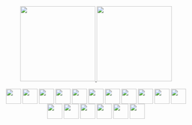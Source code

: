<div align="center">
  <a href="https://github.com/PedroFlaminio">
  <img height="200em" src="https://github-readme-stats.vercel.app/api?username=PedroFlaminio&show_icons=true&include_all_commits=true&count_private=true&theme=dracula"/>
    <a />
    <img height="200em" src="https://github-readme-stats.vercel.app/api/top-langs/?username=PedroFlaminio&layout=compact&langs_count=7&count_private=true&theme=dracula"/>
</div>  
  <div style="display: inline_block; text-align: center;"><br>
  <img align="center" height="40" width="40" src="https://cdn.jsdelivr.net/gh/devicons/devicon/icons/html5/html5-original-wordmark.svg" />
  <img align="center" height="40" width="40" src="https://cdn.jsdelivr.net/gh/devicons/devicon/icons/css3/css3-original-wordmark.svg" />
  <img align="center" height="40" width="40" src="https://cdn.jsdelivr.net/gh/devicons/devicon/icons/csharp/csharp-original.svg" />
  <img align="center" height="40" width="40" src="https://cdn.jsdelivr.net/gh/devicons/devicon/icons/dotnetcore/dotnetcore-original.svg" />          
  <img align="center" height="40" width="40" src="https://cdn.jsdelivr.net/gh/devicons/devicon/icons/docker/docker-original.svg" />  
  <img align="center" height="40" width="40" src="https://cdn.jsdelivr.net/gh/devicons/devicon/icons/git/git-original.svg" />          
  <img align="center" height="40" width="40" src="https://cdn.jsdelivr.net/gh/devicons/devicon/icons/github/github-original.svg" />          
  <img align="center" height="40" width="40" src="https://cdn.jsdelivr.net/gh/devicons/devicon/icons/gradle/gradle-plain.svg" />          
  <img align="center" height="40" width="40" src="https://cdn.jsdelivr.net/gh/devicons/devicon/icons/heroku/heroku-original.svg" />
  <img align="center" height="40" width="40" src="https://cdn.jsdelivr.net/gh/devicons/devicon/icons/javascript/javascript-original.svg" />          
  <img align="center" height="40" width="40" src="https://cdn.jsdelivr.net/gh/devicons/devicon/icons/java/java-original.svg" />
  <img align="center" height="40" width="40" src="https://cdn.jsdelivr.net/gh/devicons/devicon/icons/mysql/mysql-original-wordmark.svg" />
  <img align="center" height="40" width="40" src="https://cdn.jsdelivr.net/gh/devicons/devicon/icons/postgresql/postgresql-original.svg" />
  <img align="center" height="40" width="40" src="https://cdn.jsdelivr.net/gh/devicons/devicon/icons/react/react-original.svg" />        
  <img align="center" height="40" width="40" src="https://cdn.jsdelivr.net/gh/devicons/devicon/icons/sass/sass-original.svg" />       
  <img align="center" height="40" width="40" src="https://cdn.jsdelivr.net/gh/devicons/devicon/icons/typescript/typescript-original.svg" />     
  <img align="center" height="40" width="40" src="https://cdn.jsdelivr.net/gh/devicons/devicon/icons/xamarin/xamarin-original.svg" />    
</div>
